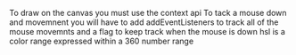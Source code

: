 To draw on the canvas you must use the context api
To tack a mouse down and movemnent you will have to add addEventListeners to track all of the mouse movemnts and a flag to keep track when the mouse is down
hsl is a color range expressed within a 360 number range
